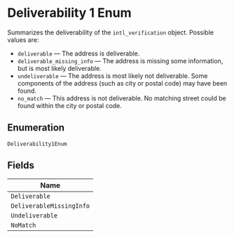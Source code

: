 
# Deliverability 1 Enum

Summarizes the deliverability of the `intl_verification` object. Possible values are:

* `deliverable` — The address is deliverable.
* `deliverable_missing_info` — The address is missing some information, but is most likely deliverable.
* `undeliverable` — The address is most likely not deliverable. Some components of the address (such as city or postal code) may have been found.
* `no_match` — This address is not deliverable. No matching street could be found within the city or postal code.

## Enumeration

`Deliverability1Enum`

## Fields

| Name |
|  --- |
| `Deliverable` |
| `DeliverableMissingInfo` |
| `Undeliverable` |
| `NoMatch` |

